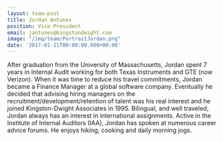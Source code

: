```yaml
---
layout: team-post
title: Jordan Antunes
position: Vice President
email: jantunes@kingstondwight.com
image: "/img/team/PortraitJordan.png"
date: '2017-01-21T00:00:00.000+00:00'
---
```


After graduation from the University of Massachusetts, Jordan spent 7 years in Internal Audit working for both Texas Instruments and GTE (now Verizon).  When it was time to reduce his travel commitments, Jordan became a Finance Manager at a global software company.  Eventually he decided that advising hiring managers on the recruitment/development/retention of talent was his real interest and he joined Kingston-Dwight Associates in 1995.  Bilingual, and well traveled, Jordan always has an interest in international assignments. Active in the Institute of Internal Auditors (IAA), Jordan has spoken at numerous career advice forums.  He enjoys hiking, cooking and daily morning jogs.    